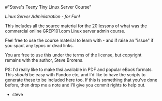 
#"Steve's Teeny Tiny Linux Server Course"

*Linux Server Administration - for Fun!*

This includes all the source material for the 20 lessons of what was the commercial online GREP101.com Linux server admin course. 

Feel free to use the course material to learn with - and if raise an "issue" if you spaot any typos or dead links.

You are free to use this under the terms of the license, but copyright remains with the author, Steve Brorens.

PS: I'd really like to make thsi available in PDF and popular eBook formats. This *should* be easy with Pandoc etc, and I'd like to have the scripts to generate these to be included here too. If this is something that you've done before, then drop me a note and I'll give you commit rights to help out.

 - steve
